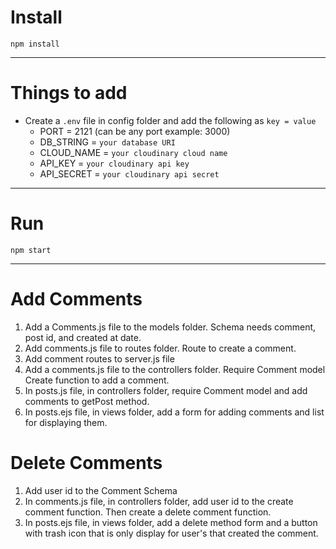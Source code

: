# Install

`npm install`

---

# Things to add

- Create a `.env` file in config folder and add the following as `key = value`
  - PORT = 2121 (can be any port example: 3000)
  - DB_STRING = `your database URI`
  - CLOUD_NAME = `your cloudinary cloud name`
  - API_KEY = `your cloudinary api key`
  - API_SECRET = `your cloudinary api secret`

---

# Run

`npm start`

---

# Add Comments
1. Add a Comments.js file to the models folder.
  Schema needs comment, post id, and created at date.
2. Add comments.js file to routes folder.
  Route to create a comment.
3. Add comment routes to server.js file
4. Add a comments.js file to the controllers folder.
  Require Comment model
  Create function to add a comment.
5. In posts.js file, in controllers folder, require Comment model and add comments to getPost method.
6. In posts.ejs file, in views folder, add a form for adding comments and list for displaying them.

# Delete Comments
1. Add user id to the Comment Schema
2. In comments.js file, in controllers folder, add user id to the create comment function. Then create a delete comment function.
3. In posts.ejs file, in views folder, add a delete method form and a button with trash icon that is only display for user's that created the comment.